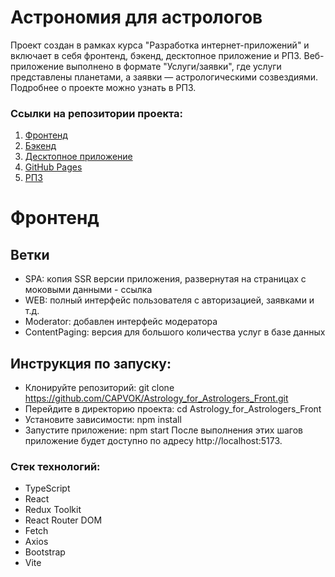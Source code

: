 # Астрономия для астрологов
Проект создан в рамках курса "Разработка интернет-приложений" и включает в себя фронтенд, бэкенд, десктопное приложение и РПЗ. Веб-приложение выполнено в формате "Услуги/заявки", где услуги представлены планетами, а заявки — астрологическими созвездиями. Подробнее о проекте можно узнать в РПЗ.

### Ссылки на репозитории проекта:
1. [Фронтенд](https://github.com/CAPVOK/Astrology_for_Astrologers_Front)
2. [Бэкенд](https://github.com/CAPVOK/Astrology_for_Astrologers_Back)
3. [Десктопное приложение](https://github.com/CAPVOK/Astrology_for_Astrologers_Desktop)
4. [GitHub Pages](https://capvok.github.io/Astrology_for_Astrologers_Front/#/)
5. [РПЗ](https://github.com/CAPVOK/Astrology_for_Astrologers_documentation)

# Фронтенд
## Ветки
- SPA: копия SSR версии приложения, развернутая на страницах с моковыми данными - ссылка
- WEB: полный интерфейс пользователя с авторизацией, заявками и т.д.
- Moderator: добавлен интерфейс модератора
- ContentPaging: версия для большого количества услуг в базе данных

## Инструкция по запуску:
- Клонируйте репозиторий: git clone https://github.com/CAPVOK/Astrology_for_Astrologers_Front.git
- Перейдите в директорию проекта: cd Astrology_for_Astrologers_Front
- Установите зависимости: npm install
- Запустите приложение: npm start
После выполнения этих шагов приложение будет доступно по адресу http://localhost:5173.

### Стек технологий:
- TypeScript
- React
- Redux Toolkit
- React Router DOM
- Fetch
- Axios
- Bootstrap
- Vite

